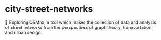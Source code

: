# city-street-networks
🚌 Exploring OSMnx, a tool which makes the collection of data and analysis of street networks from the perspectives of graph theory, transportation, and urban design.
